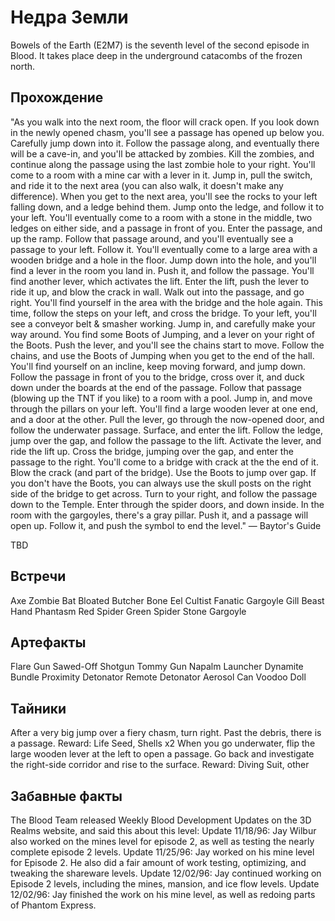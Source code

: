 # Недра Земли

Bowels of the Earth (E2M7) is the seventh level of the second episode in Blood. It takes place deep in the underground catacombs of the frozen north.

## Прохождение

"As you walk into the next room, the floor will crack open. If you look down in the newly opened chasm, you'll see a passage has opened up below you. Carefully jump down into it. Follow the passage along, and eventually there will be a cave-in, and you'll be attacked by zombies. Kill the zombies, and continue along the passage using the last zombie hole to your right. You'll come to a room with a mine car with a lever in it. Jump in, pull the switch, and ride it to the next area (you can also walk, it doesn't make any difference). When you get to the next area, you'll see the rocks to your left falling down, and a ledge behind them. Jump onto the ledge, and follow it to your left. You'll eventually come to a room with a stone in the middle, two ledges on either side, and a passage in front of you. Enter the passage, and up the ramp. Follow that passage around, and you'll eventually see a passage to your left. Follow it. You'll eventually come to a large area with a wooden bridge and a hole in the floor. Jump down into the hole, and you'll find a lever in the room you land in. Push it, and follow the passage. You'll find another lever, which activates the lift. Enter the lift, push the lever to ride it up, and blow the crack in wall. Walk out into the passage, and go right. You'll find yourself in the area with the bridge and the hole again. This time, follow the steps on your left, and cross the bridge. To your left, you'll see a conveyor belt & smasher working. Jump in, and carefully make your way around. You find some Boots of Jumping, and a lever on your right of the Boots. Push the lever, and you'll see the chains start to move. Follow the chains, and use the Boots of Jumping when you get to the end of the hall. You'll find yourself on an incline, keep moving forward, and jump down. Follow the passage in front of you to the bridge, cross over it, and duck down under the boards at the end of the passage. Follow that passage (blowing up the TNT if you like) to a room with a pool. Jump in, and move through the pillars on your left. You'll find a large wooden lever at one end, and a door at the other. Pull the lever, go through the now-opened door, and follow the underwater passage. Surface, and enter the lift. Follow the ledge, jump over the gap, and follow the passage to the lift. Activate the lever, and ride the lift up. Cross the bridge, jumping over the gap, and enter the passage to the right. You'll come to a bridge with crack at the the end of it. Blow the crack (and part of the bridge). Use the Boots to jump over gap. If you don't have the Boots, you can always use the skull posts on the right side of the bridge to get across. Turn to your right, and follow the passage down to the Temple. Enter through the spider doors, and down inside. In the room with the gargoyles, there's a gray pillar. Push it, and a passage will open up. Follow it, and push the symbol to end the level." — Baytor's Guide

TBD

## Встречи

Axe Zombie
Bat
Bloated Butcher
Bone Eel
Cultist
Fanatic
Gargoyle
Gill Beast
Hand
Phantasm
Red Spider
Green Spider
Stone Gargoyle

## Артефакты

Flare Gun
Sawed-Off Shotgun
Tommy Gun
Napalm Launcher
Dynamite Bundle
Proximity Detonator
Remote Detonator
Aerosol Can
Voodoo Doll

## Тайники

After a very big jump over a fiery chasm, turn right. Past the debris, there is a passage. Reward: Life Seed, Shells x2
When you go underwater, flip the large wooden lever at the left to open a passage. Go back and investigate the right-side corridor and rise to the surface. Reward: Diving Suit, other

## Забавные факты

The Blood Team released Weekly Blood Development Updates on the 3D Realms website, and said this about this level:
Update 11/18/96: Jay Wilbur also worked on the mines level for episode 2, as well as testing the nearly complete episode 2 levels.
Update 11/25/96: Jay worked on his mine level for Episode 2. He also did a fair amount of work testing, optimizing, and tweaking the shareware levels.
Update 12/02/96: Jay continued working on Episode 2 levels, including the mines, mansion, and ice flow levels.
Update 12/02/96: Jay finished the work on his mine level, as well as redoing parts of Phantom Express.
